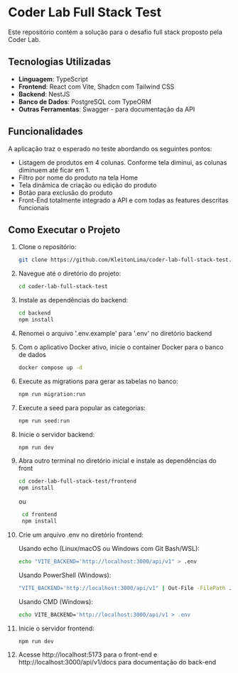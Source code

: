 # Coder Lab Full Stack Test

Este repositório contém a solução para o desafio full stack proposto pela Coder Lab.

## Tecnologias Utilizadas
- **Linguagem**: TypeScript
- **Frontend**: React com Vite, Shadcn com Tailwind CSS
- **Backend**: NestJS
- **Banco de Dados**: PostgreSQL com TypeORM
- **Outras Ferramentas**: Swagger - para documentação da API

## Funcionalidades

A aplicação traz o esperado no teste abordando os seguintes pontos:
- Listagem de produtos em 4 colunas. Conforme tela diminui, as colunas diminuem até ficar em 1.
- Filtro por nome do produto na tela Home
- Tela dinâmica de criação ou edição do produto
- Botão para exclusão do produto
- Front-End totalmente integrado a API e com todas as features descritas funcionais


## Como Executar o Projeto

1. Clone o repositório:
    ```bash
    git clone https://github.com/KleitonLima/coder-lab-full-stack-test.git
    ```
2. Navegue até o diretório do projeto:
    ```bash
    cd coder-lab-full-stack-test
    ```
3. Instale as dependências do backend:
    ```bash
    cd backend
    npm install
4. Renomei o arquivo '.env.example' para '.env' no diretório backend
   
5. Com o aplicativo Docker ativo, inicie o container Docker para o banco de dados
    ```bash
    docker compose up -d
    ```
6. Execute as migrations para gerar as tabelas no banco:
    ```bash
    npm run migration:run
    ```
7. Execute a seed para popular as categorias:
    ```bash
    npm run seed:run
    ```
8. Inicie o servidor backend:
    ```bash
    npm run dev
    ```
9. Abra outro terminal no diretório inicial e instale as dependências do front
    ```bash
    cd coder-lab-full-stack-test/frontend
    npm install
    ```
    ou
   ```bash
    cd frontend
    npm install
10.  Crie um arquivo .env no diretório frontend:
   
     Usando echo (Linux/macOS ou Windows com Git Bash/WSL):
     ```bash
     echo "VITE_BACKEND='http://localhost:3000/api/v1" > .env
     ```
     Usando PowerShell (Windows):
     ```bash
     "VITE_BACKEND='http://localhost:3000/api/v1" | Out-File -FilePath .env -Encoding utf8
     ```
     Usando CMD (Windows):
     ```bash
     echo VITE_BACKEND='http://localhost:3000/api/v1 > .env
     ```
11. Inicie o servidor frontend:
     ```bash
     npm run dev
     ```
12. Acesse http://localhost:5173 para o front-end e http://localhost:3000/api/v1/docs para documentação do back-end

